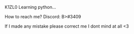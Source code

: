 K1ZL0
    Learning python...
    
How to reach me?
  Discord: B>#3409
  
If I made any mistake please correct me I dont mind at all <3
